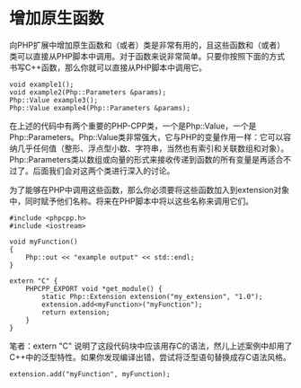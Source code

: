 # 增加原生函数
向PHP扩展中增加原生函数和（或者）类是非常有用的，且这些函数和（或者）类可以直接从PHP脚本中调用。对于函数来说非常简单。只要你按照下面的方式书写C++函数，那么你就可以直接从PHP脚本中调用它。

```
void example1();
void example2(Php::Parameters &params);
Php::Value example3();
Php::Value example4(Php::Parameters &params);
```

在上述的代码中有两个重要的PHP-CPP类，一个是Php::Value，一个是Php::Parameters。Php::Value类非常强大，它与PHP的变量作用一样：它可以容纳几乎任何值（整形、浮点型小数、字符串，当然也有索引和关联数组和对象）。Php::Parameters类以数组或向量的形式来接收传递到函数的所有变量是再适合不过了。后面我们会对这两个类进行深入的讨论。

为了能够在PHP中调用这些函数，那么你必须要将这些函数加入到extension对象中，同时赋予他们名称。将来在PHP脚本中将以这些名称来调用它们。

```
#include <phpcpp.h>
#include <iostream>

void myFunction()
{
    Php::out << "example output" << std::endl;
}

extern "C" {
    PHPCPP_EXPORT void *get_module() {
        static Php::Extension extension("my_extension", "1.0");
        extension.add<myFunction>("myFunction");
        return extension;
    }
}
```

笔者：extern "C" 说明了这段代码块中应该用存C的语法，然儿上述案例中却用了C++中的泛型特性。如果你发现编译出错，尝试将泛型语句替换成存C语法风格。

```
extension.add("myFunction", myFunction);
```

